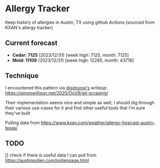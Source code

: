 # Allergy Tracker

Keep history of allergies in Austin, TX using github Actions (sourced from KXAN's allergy tracker)

## Current forecast
<!-- INJECT FORECAST -->
- **Cedar: 7125** (2023/12/31)  [week high: 7125, month: 7125]
- **Mold: 11109** (2023/12/31)  [week high: 12285, month: 43716]
<!-- END INJECT FORECAST -->

## Technique

I encountered this pattern via [@simonw's](https://github.com/simonw) writeup: https://simonwillison.net/2020/Oct/9/git-scraping/

Their implementation seems nice and simple as well, I should dig through their various use-cases for it and find other useful tools that I'm sure they've built

Pulling data from https://www.kxan.com/weather/allergy-forecast-austin-texas/

## TODO

[] check if there is useful data I can pull from https://austinpollen.com/pollenpage.html
